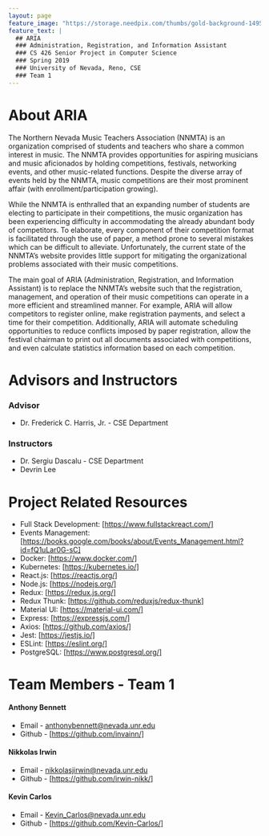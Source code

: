 ```yaml
---
layout: page
feature_image: "https://storage.needpix.com/thumbs/gold-background-1495823931axH.jpg"
feature_text: |
  ## ARIA
  ### Administration, Registration, and Information Assistant
  ### CS 426 Senior Project in Computer Science
  ### Spring 2019
  ### University of Nevada, Reno, CSE
  ### Team 1
---
```


<h1>About ARIA</h1>

The Northern Nevada Music Teachers Association (NNMTA) is an organization comprised of students and teachers who share a common interest in music. The NNMTA provides opportunities for aspiring musicians and music aficionados by holding competitions, festivals, networking events, and other music-related functions. Despite the diverse array of events held by the NNMTA, music competitions are their most prominent affair (with enrollment/participation growing).

While the NNMTA is enthralled that an expanding number of students are electing to participate in their competitions, the music organization has been experiencing difficulty in accommodating the already abundant body of competitors. To elaborate, every component of their competition format is facilitated through the use of paper, a method prone to several mistakes which can be difficult to alleviate. Unfortunately, the current state of the NNMTA’s website provides little support for mitigating the organizational problems associated with their music competitions.

The main goal of ARIA (Administration, Registration, and Information Assistant) is to replace the NNMTA’s website such that the registration, management, and operation of their music competitions can operate in a more efficient and streamlined manner. For example, ARIA will allow competitors to register online, make registration payments, and select a time for their competition. Additionally, ARIA will automate scheduling opportunities to reduce conflicts imposed by paper registration, allow the festival chairman to print out all documents associated with competitions, and even calculate statistics information based on each competition.

# Advisors and Instructors

### Advisor
* Dr. Frederick C. Harris, Jr. - CSE Department

### Instructors 
* Dr. Sergiu Dascalu - CSE Department
* Devrin Lee 

# Project Related Resources 
* Full Stack Development: [https://www.fullstackreact.com/]
* Events Management: [https://books.google.com/books/about/Events_Management.html?id=fQ1uLar0G-sC]
* Docker: [https://www.docker.com/]
* Kubernetes: [https://kubernetes.io/]
* React.js: [https://reactjs.org/]
* Node.js: [https://nodejs.org/]
* Redux: [https://redux.js.org/]
* Redux Thunk: [https://github.com/reduxjs/redux-thunk]
* Material UI: [https://material-ui.com/]
* Express: [https://expressjs.com/]
* Axios: [https://github.com/axios/]
* Jest: [https://jestjs.io/]
* ESLint: [https://eslint.org/]
* PostgreSQL: [https://www.postgresql.org/]

# Team Members - Team 1

#### Anthony Bennett
* Email - anthonybennett@nevada.unr.edu 
* Github - [https://github.com/invainn/]

#### Nikkolas Irwin 
* Email - nikkolasjirwin@nevada.unr.edu 
* Github - [https://github.com/irwin-nikk/]

#### Kevin Carlos 
* Email - Kevin_Carlos@nevada.unr.edu
* Github - [https://github.com/Kevin-Carlos/]